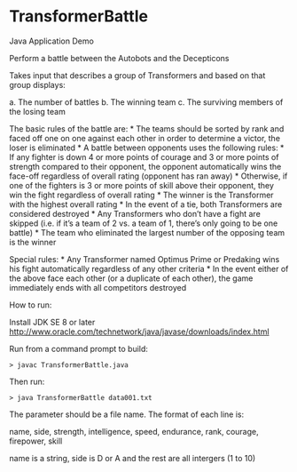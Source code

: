 TransformerBattle
=================

Java Application Demo

Perform a battle between the Autobots and the Decepticons
 
Takes input that describes a group of Transformers and based on that group displays:
 
 a. The number of battles
 b. The winning team
 c. The surviving members of the losing team 
 
The basic rules of the battle are:
	* The teams should be sorted by rank and faced off one on one against each other in order to
	  determine a victor, the loser is eliminated
	* A battle between opponents uses the following rules:
		* If any fighter is down 4 or more points of courage and 3 or more points of strength
		  compared to their opponent, the opponent automatically wins the face-off regardless of
		  overall rating (opponent has ran away)
		* Otherwise, if one of the fighters is 3 or more points of skill above their opponent, they win
		  the fight regardless of overall rating
		* The winner is the Transformer with the highest overall rating
	* In the event of a tie, both Transformers are considered destroyed
	* Any Transformers who don’t have a fight are skipped (i.e. if it’s a team of 2 vs. a team of 1, there’s
	  only going to be one battle)
	* The team who eliminated the largest number of the opposing team is the winner
	
Special rules:
	* Any Transformer named Optimus Prime or Predaking wins his fight automatically regardless of
	  any other criteria
	* In the event either of the above face each other (or a duplicate of each other), the game
	  immediately ends with all competitors destroyed
   
How to run:

Install JDK SE 8 or later http://www.oracle.com/technetwork/java/javase/downloads/index.html

Run from a command prompt to build:

	> javac TransformerBattle.java
	
Then run:

	> java TransformerBattle data001.txt

The parameter should be a file name. The format of each line is:

 name, side, strength, intelligence, speed, endurance, rank, courage, firepower, skill

name is a string, side is D or A and the rest are all intergers (1 to 10) 
